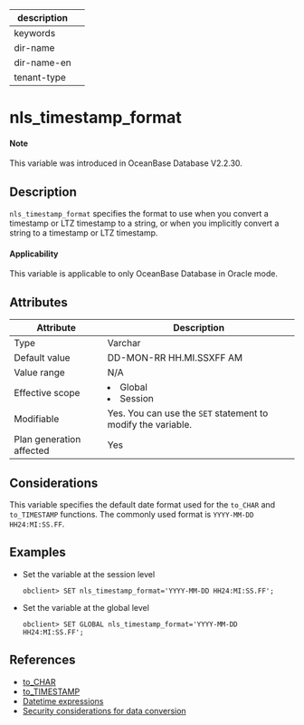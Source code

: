 | description ||
|---|---|
| keywords ||
| dir-name ||
| dir-name-en ||
| tenant-type || Oracle Mode |

# nls_timestamp_format

<main id="notice" type='explain'>
  <h4>Note</h4>
  <p>This variable was introduced in OceanBase Database V2.2.30. </p>
</main>

## Description

`nls_timestamp_format` specifies the format to use when you convert a timestamp or LTZ timestamp to a string, or when you implicitly convert a string to a timestamp or LTZ timestamp.

<main id="notice">
  <h4>Applicability</h4>
  <p>This variable is applicable to only OceanBase Database in Oracle mode. </p>
</main>

## Attributes

| **Attribute** | **Description** |
|---------|---------------|
| Type | Varchar |
| Default value | DD-MON-RR HH.MI.SSXFF AM |
| Value range | N/A |
| Effective scope | <li> Global   <li> Session |
| Modifiable | Yes. You can use the `SET` statement to modify the variable.  |
| Plan generation affected | Yes |

## Considerations

This variable specifies the default date format used for the `to_CHAR` and `to_TIMESTAMP` functions. The commonly used format is `YYYY-MM-DD HH24:MI:SS.FF`.

## Examples

* Set the variable at the session level

   ```shell
   obclient> SET nls_timestamp_format='YYYY-MM-DD HH24:MI:SS.FF';
   ```

* Set the variable at the global level

   ```shell
   obclient> SET GLOBAL nls_timestamp_format='YYYY-MM-DD HH24:MI:SS.FF';
   ```

## References

* [to_CHAR](../../../../700.reference/500.sql-reference/100.sql-syntax/300.common-tenant-of-oracle-mode/500.functions-of-oracle-mode/200.single-row-functions-of-oracle-mode/400.date-and-time-functions-of-oracle-mode/1800.to-char-datetime-oracle-of-oracle-mode.md)
* [to_TIMESTAMP](../../../../700.reference/500.sql-reference/100.sql-syntax/300.common-tenant-of-oracle-mode/500.functions-of-oracle-mode/200.single-row-functions-of-oracle-mode/600.conversion-functions-of-oracle-mode/3600.to-timestamp-of-oracle-mode.md)
* [Datetime expressions](../../../../700.reference/500.sql-reference/100.sql-syntax/300.common-tenant-of-oracle-mode/600.expression-of-oracle-mode/700.date-and-time-expressions-of-oracle-mode.md)
* [Security considerations for data conversion](../../../../700.reference/500.sql-reference/100.sql-syntax/300.common-tenant-of-oracle-mode/300.basic-elements-of-oracle-mode/200.data-type-comparison-rules-of-oracle-mode/700.security-considerations-for-data-conversion-of-oracle-mode.md)
